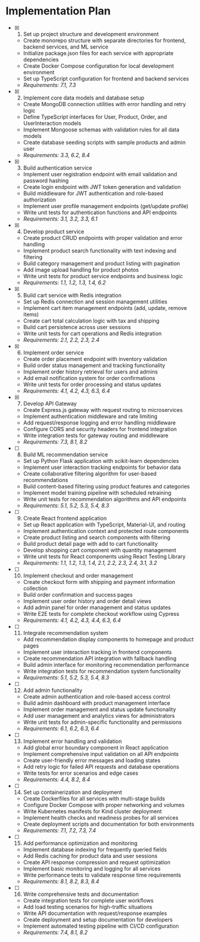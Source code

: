 # Implementation Plan

- [x] 1. Set up project structure and development environment
  - Create monorepo structure with separate directories for frontend, backend services, and ML service
  - Initialize package.json files for each service with appropriate dependencies
  - Create Docker Compose configuration for local development environment
  - Set up TypeScript configuration for frontend and backend services
  - _Requirements: 7.1, 7.3_

- [x] 2. Implement core data models and database setup
  - Create MongoDB connection utilities with error handling and retry logic
  - Define TypeScript interfaces for User, Product, Order, and UserInteraction models
  - Implement Mongoose schemas with validation rules for all data models
  - Create database seeding scripts with sample products and admin user
  - _Requirements: 3.3, 6.2, 8.4_

- [x] 3. Build authentication service
  - Implement user registration endpoint with email validation and password hashing
  - Create login endpoint with JWT token generation and validation
  - Build middleware for JWT authentication and role-based authorization
  - Implement user profile management endpoints (get/update profile)
  - Write unit tests for authentication functions and API endpoints
  - _Requirements: 3.1, 3.2, 3.3, 6.1_

- [x] 4. Develop product service
  - Create product CRUD endpoints with proper validation and error handling
  - Implement product search functionality with text indexing and filtering
  - Build category management and product listing with pagination
  - Add image upload handling for product photos
  - Write unit tests for product service endpoints and business logic
  - _Requirements: 1.1, 1.2, 1.3, 1.4, 6.2_

- [x] 5. Build cart service with Redis integration
  - Set up Redis connection and session management utilities
  - Implement cart item management endpoints (add, update, remove items)
  - Create cart total calculation logic with tax and shipping
  - Build cart persistence across user sessions
  - Write unit tests for cart operations and Redis integration
  - _Requirements: 2.1, 2.2, 2.3, 2.4_

- [x] 6. Implement order service
  - Create order placement endpoint with inventory validation
  - Build order status management and tracking functionality
  - Implement order history retrieval for users and admins
  - Add email notification system for order confirmations
  - Write unit tests for order processing and status updates
  - _Requirements: 4.1, 4.2, 4.3, 6.3, 6.4_

- [x] 7. Develop API Gateway
  - Create Express.js gateway with request routing to microservices
  - Implement authentication middleware and rate limiting
  - Add request/response logging and error handling middleware
  - Configure CORS and security headers for frontend integration
  - Write integration tests for gateway routing and middleware
  - _Requirements: 7.3, 8.1, 8.2_

- [ ] 8. Build ML recommendation service
  - Set up Python Flask application with scikit-learn dependencies
  - Implement user interaction tracking endpoints for behavior data
  - Create collaborative filtering algorithm for user-based recommendations
  - Build content-based filtering using product features and categories
  - Implement model training pipeline with scheduled retraining
  - Write unit tests for recommendation algorithms and API endpoints
  - _Requirements: 5.1, 5.2, 5.3, 5.4, 8.3_

- [ ] 9. Create React frontend application
  - Set up React application with TypeScript, Material-UI, and routing
  - Implement authentication context and protected route components
  - Create product listing and search components with filtering
  - Build product detail page with add to cart functionality
  - Develop shopping cart component with quantity management
  - Write unit tests for React components using React Testing Library
  - _Requirements: 1.1, 1.2, 1.3, 1.4, 2.1, 2.2, 2.3, 2.4, 3.1, 3.2_

- [ ] 10. Implement checkout and order management
  - Create checkout form with shipping and payment information collection
  - Build order confirmation and success pages
  - Implement user order history and order detail views
  - Add admin panel for order management and status updates
  - Write E2E tests for complete checkout workflow using Cypress
  - _Requirements: 4.1, 4.2, 4.3, 4.4, 6.3, 6.4_

- [ ] 11. Integrate recommendation system
  - Add recommendation display components to homepage and product pages
  - Implement user interaction tracking in frontend components
  - Create recommendation API integration with fallback handling
  - Build admin interface for monitoring recommendation performance
  - Write integration tests for recommendation system functionality
  - _Requirements: 5.1, 5.2, 5.3, 5.4, 8.3_

- [ ] 12. Add admin functionality
  - Create admin authentication and role-based access control
  - Build admin dashboard with product management interface
  - Implement order management and status update functionality
  - Add user management and analytics views for administrators
  - Write unit tests for admin-specific functionality and permissions
  - _Requirements: 6.1, 6.2, 6.3, 6.4_

- [ ] 13. Implement error handling and validation
  - Add global error boundary component in React application
  - Implement comprehensive input validation on all API endpoints
  - Create user-friendly error messages and loading states
  - Add retry logic for failed API requests and database operations
  - Write tests for error scenarios and edge cases
  - _Requirements: 4.4, 8.2, 8.4_

- [ ] 14. Set up containerization and deployment
  - Create Dockerfiles for all services with multi-stage builds
  - Configure Docker Compose with proper networking and volumes
  - Write Kubernetes manifests for Kind cluster deployment
  - Implement health checks and readiness probes for all services
  - Create deployment scripts and documentation for both environments
  - _Requirements: 7.1, 7.2, 7.3, 7.4_

- [ ] 15. Add performance optimization and monitoring
  - Implement database indexing for frequently queried fields
  - Add Redis caching for product data and user sessions
  - Create API response compression and request optimization
  - Implement basic monitoring and logging for all services
  - Write performance tests to validate response time requirements
  - _Requirements: 8.1, 8.2, 8.3, 8.4_

- [ ] 16. Write comprehensive tests and documentation
  - Create integration tests for complete user workflows
  - Add load testing scenarios for high-traffic situations
  - Write API documentation with request/response examples
  - Create deployment and setup documentation for developers
  - Implement automated testing pipeline with CI/CD configuration
  - _Requirements: 7.4, 8.1, 8.2_